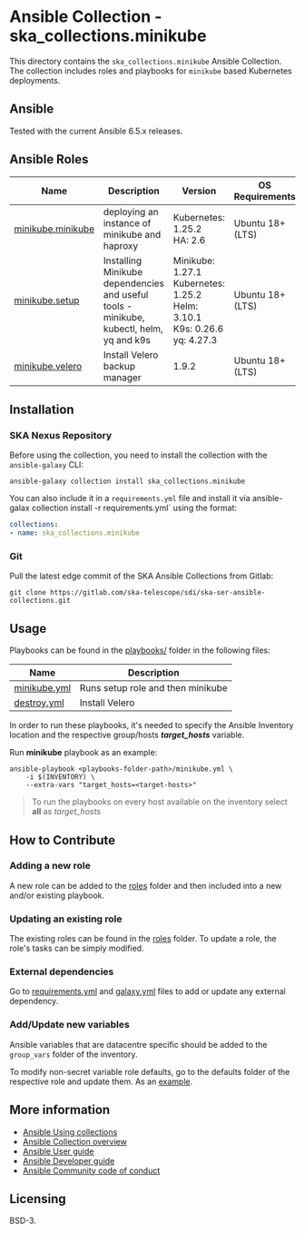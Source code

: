 # Ansible Collection - ska_collections.minikube

This directory contains the `ska_collections.minikube` Ansible Collection. The collection includes roles and playbooks for `minikube` based Kubernetes deployments.

## Ansible

Tested with the current Ansible 6.5.x releases.

## Ansible Roles
| Name | Description | Version | OS Requirements | Dependencies |
| ---- | ----------- | ------- | --- | ---|
| [minikube.minikube](./roles/minikube) | deploying an instance of minikube and haproxy | Kubernetes: 1.25.2 <br> HA: 2.6 | Ubuntu 18+ (LTS) | |
| [minikube.setup](./roles/setup) | Installing Minikube dependencies and useful tools - minikube, kubectl, helm, yq and k9s| Minikube: 1.27.1 <br> Kubernetes: 1.25.2 <br> Helm: 3.10.1 <br> K9s: 0.26.6 <br> yq: 4.27.3 | Ubuntu 18+ (LTS) | |
| [minikube.velero](./roles/velero) | Install Velero backup manager | 1.9.2 | Ubuntu 18+ (LTS) | |

## Installation

### SKA Nexus Repository

Before using the collection, you need to install the collection with the `ansible-galaxy` CLI:

    ansible-galaxy collection install ska_collections.minikube

You can also include it in a `requirements.yml` file and install it via ansible-galax collection install -r requirements.yml` using the format:

```yaml
collections:
- name: ska_collections.minikube
```

### Git

Pull the latest edge commit of the SKA Ansible Collections from Gitlab:

```
git clone https://gitlab.com/ska-telescope/sdi/ska-ser-ansible-collections.git
```


## Usage

Playbooks can be found in the [playbooks/](./playbooks) folder in the following files:

| Name | Description |
| ---- | ----------- |
| [minikube.yml](./playbooks/minikube.yml) | Runs setup role and then minikube |
| [destroy.yml](./playbooks/velero_backups.yml) | Install Velero |


In order to run these playbooks, it's needed to specify the Ansible Inventory location and the respective group/hosts ***target_hosts*** variable.

Run **minikube** playbook as an example:
```
ansible-playbook <playbooks-folder-path>/minikube.yml \
	-i $(INVENTORY) \
	--extra-vars "target_hosts=<target-hosts>"
```

> To run the playbooks on every host available on the inventory select **all** as *target_hosts*

<!-- ### Required variables

| Name | Ansible variable | Obs |
| ---- | ----------- | ----- |


### Required secrets

| Name | Ansible variable | ENV variable | Obs |
| ---- | ----------- | ------------ | ----- | -->

## How to Contribute

### Adding a new role
A new role can be added to the [roles](./roles/) folder and then included into a new and/or existing playbook.

### Updating an existing role
The existing roles can be found in the [roles](./roles/) folder. To update a role, the role's tasks can be simply modified.

### External dependencies
Go to [requirements.yml](../../../requirements.yml) and [galaxy.yml](./galaxy.yml) files to add or update any external dependency.

### Add/Update new variables
Ansible variables that are datacentre specific should be added to the `group_vars` folder of the inventory.

To modify non-secret variable role defaults, go to the defaults folder of the respective role and update them. As an [example](./roles/setup/defaults/main.yml).

<!-- Finally, the secret variables are defined in the respective [Makefile](../../../resources/jobs/logging.mk) and can be modified there. To assign proper values to these variables, please use a `PrivateRules.mak` file. -->


## More information

- [Ansible Using collections](https://docs.ansible.com/ansible/latest/user_guide/collections_using.html)
- [Ansible Collection overview](https://github.com/ansible-collections/overview)
- [Ansible User guide](https://docs.ansible.com/ansible/latest/user_guide/index.html)
- [Ansible Developer guide](https://docs.ansible.com/ansible/latest/dev_guide/index.html)
- [Ansible Community code of conduct](https://docs.ansible.com/ansible/latest/community/code_of_conduct.html)

## Licensing

BSD-3.

